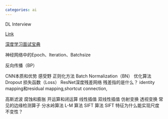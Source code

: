 ```yaml
---
categories: ai
---
```

DL Interview

[Link](https://www.google.com/search?q=%E6%B7%B1%E5%BA%A6%E5%AD%B8%E7%BF%92%E9%9D%A2%E8%A9%A6&oq=%E6%B7%B1%E5%BA%A6%E5%AD%B8%E7%BF%92%E9%9D%A2%E8%A9%A6&aqs=chrome..69i57.4138j0j7&sourceid=chrome&ie=UTF-8)

[深度学习面试宝典](https://github.com/amusi/Deep-Learning-Interview-Book)

神经网络中的Epoch、Iteration、Batchsize

反向传播（BP）

CNN本质和优势
感受野
正则化方法
Batch Normalization（BN）
优化算法
Dropout
损失函数（Loss）
ResNet深度残差网络
残差指的是什么？ identity mapping和residual mapping,shortcut connection,

高斯滤波
腐蚀和膨胀
开运算和闭运算
线性插值 双线性插值 
仿射变换 透视变换 
常见的边缘检测算子
分水岭算法 L-M 算法 SIFT 算法 SIFT 特征为什么能实现尺度不变性？ 

